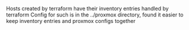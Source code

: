 Hosts created by terraform have their inventory entries handled by terraform
Config for such is in the ../proxmox directory, found it easier to keep inventory entries and proxmox configs together
